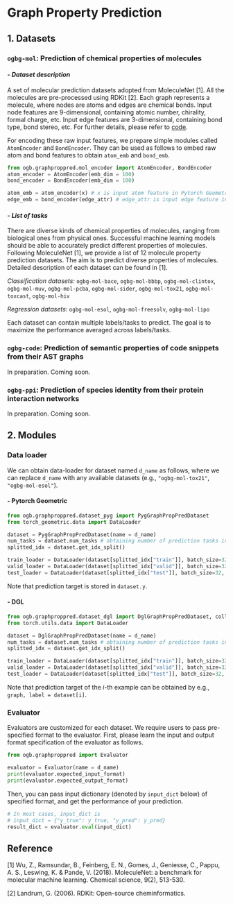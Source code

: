 # Graph Property Prediction
## 1. Datasets

### `ogbg-mol`: Prediction of chemical properties of molecules
#### - *Dataset description*
A set of molecular prediction datasets adopted from MoleculeNet [1]. All the molecules are pre-processed using RDKit [2].
Each graph represents a molecule, where nodes are atoms and edges are chemical bonds.
Input node features are 9-dimensional, containing atomic number, chirality, formal charge, etc. Input edge features are 3-dimensional, containing bond type, bond stereo, etc.
For further details, please refer to [code](../utils/features.py). 

For encoding these raw input features, we prepare simple modules called `AtomEncoder` and `BondEncoder`. They can be used as follows to embed raw atom and bond features to obtain `atom_emb` and `bond_emb`.
```python
from ogb.graphproppred.mol_encoder import AtomEncoder, BondEncoder
atom_encoder = AtomEncoder(emb_dim = 100)
bond_encoder = BondEncoder(emb_dim = 100)

atom_emb = atom_encoder(x) # x is input atom feature in Pytorch Geometric
edge_emb = bond_encoder(edge_attr) # edge_attr is input edge feature in Pytorch Geometric
```

#### - *List of tasks*
There are diverse kinds of chemical properties of molecules, ranging from biological ones from physical ones. 
Successful machine learning models should be able to accurately predict different properties of molecules.
Following MoleculeNet [1], we provide a list of 12 molecule property prediction datasets. The aim is to predict diverse properties of molecules.
Detailed description of each dataset can be found in [1].

*Classification datasets:* `ogbg-mol-bace`, `ogbg-mol-bbbp`, `ogbg-mol-clintox`, `ogbg-mol-muv`, `ogbg-mol-pcba`, `ogbg-mol-sider`, `ogbg-mol-tox21`, `ogbg-mol-toxcast`, `ogbg-mol-hiv`

*Regression datasets:* `ogbg-mol-esol`, `ogbg-mol-freesolv`, `ogbg-mol-lipo`

Each dataset can contain multiple labels/tasks to predict. The goal is to maximize the performance averaged across labels/tasks.


### `ogbg-code`: Prediction of semantic properties of code snippets from their AST graphs
In preparation. Coming soon.

### `ogbg-ppi`: Prediction of species identity from their protein interaction networks
In preparation. Coming soon.



## 2. Modules
### Data loader
We can obtain data-loader for dataset named `d_name` as follows, where we can replace `d_name` with any available datasets (e.g., `"ogbg-mol-tox21"`, `"ogbg-mol-esol"`).

#### - Pytorch Geometric
```python
from ogb.graphproppred.dataset_pyg import PygGraphPropPredDataset
from torch_geometric.data import DataLoader

dataset = PygGraphPropPredDataset(name = d_name) 
num_tasks = dataset.num_tasks # obtaining number of prediction tasks in a dataset
splitted_idx = dataset.get_idx_split() 

train_loader = DataLoader(dataset[splitted_idx["train"]], batch_size=32, shuffle=True)
valid_loader = DataLoader(dataset[splitted_idx["valid"]], batch_size=32, shuffle=False)
test_loader = DataLoader(dataset[splitted_idx["test"]], batch_size=32, shuffle=False)
```
Note that prediction target is stored in `dataset.y`.

#### - DGL
```python
from ogb.graphproppred.dataset_dgl import DglGraphPropPredDataset, collate_dgl
from torch.utils.data import DataLoader

dataset = DglGraphPropPredDataset(name = d_name)
num_tasks = dataset.num_tasks # obtaining number of prediction tasks in a dataset
splitted_idx = dataset.get_idx_split()

train_loader = DataLoader(dataset[splitted_idx["train"]], batch_size=32, shuffle=True, collate_fn=collate_dgl)
valid_loader = DataLoader(dataset[splitted_idx["valid"]], batch_size=32, shuffle=False, collate_fn=collate_dgl)
test_loader = DataLoader(dataset[splitted_idx["test"]], batch_size=32, shuffle=False, collate_fn=collate_dgl)
```
Note that prediction target of the $i$-th example can be obtained by e.g., `graph, label = dataset[i]`.

### Evaluator
Evaluators are customized for each dataset.
We require users to pass pre-specified format to the evaluator.
First, please learn the input and output format specification of the evaluator as follows.

```python
from ogb.graphproppred import Evaluator

evaluator = Evaluator(name = d_name)
print(evaluator.expected_input_format) 
print(evaluator.expected_output_format)  
```

Then, you can pass input dictionary (denoted by `input_dict` below) of specified format, and get the performance of your prediction.

```python
# In most cases, input_dict is
# input_dict = {"y_true": y_true, "y_pred": y_pred}
result_dict = evaluator.eval(input_dict)
```

## Reference
[1] Wu, Z., Ramsundar, B., Feinberg, E. N., Gomes, J., Geniesse, C., Pappu, A. S., Leswing, K. & Pande, V. (2018). MoleculeNet: a benchmark for molecular machine learning. Chemical science, 9(2), 513-530. 

[2] Landrum, G. (2006). RDKit: Open-source cheminformatics.


